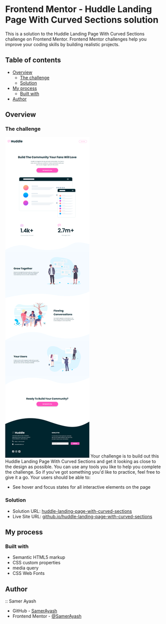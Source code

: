 # Frontend Mentor - Huddle Landing Page With Curved Sections solution

This is a solution to the Huddle Landing Page With Curved Sections challenge on Frontend Mentor. Frontend Mentor challenges help you improve your coding skills by building realistic projects.

## Table of contents

- [Overview](#overview)
  - [The challenge](#the-challenge)
  - [Solution](#Solution)
- [My process](#my-process)
  - [Built with](#built-with)
- [Author](#author)

## Overview

### The challenge

![Design preview for the Huddle Landing Page With Curved Sections coding challenge](./design/Desktop-Screenshot.png)
Your challenge is to build out this Huddle Landing Page With Curved Sections and get it looking as close to the design as possible. You can use any tools you like to help you complete the challenge. So if you've got something you'd like to practice, feel free to give it a go.
Your users should be able to:
- See hover and focus states for all interactive elements on the page

### Solution

- Solution URL: [huddle-landing-page-with-curved-sections](https://github.com/SamerAyash/huddle-landing-page-with-curved-sections)
- Live Site URL: [github.io/huddle-landing-page-with-curved-sections](https://SamerAyash.github.io/huddle-landing-page-with-curved-sections/)

## My process

### Built with

- Semantic HTML5 markup
- CSS custom properties
- media query
- CSS Web Fonts

## Author
:: Samer Ayash
- GitHub - [SamerAyash](https://github.com/SamerAyash)
- Frontend Mentor - [@SamerAyash](https://www.frontendmentor.io/profile/SamerAyash)
